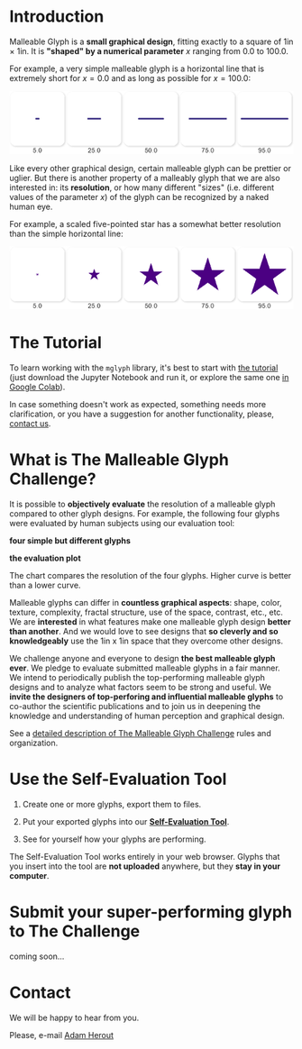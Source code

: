 # Introduction

Malleable Glyph is a **small graphical design**, fitting exactly to a square of 1in × 1in. It is **"shaped" by a numerical parameter** $x$ ranging from $0.0$ to $100.0$.

For example, a very simple malleable glyph is a horizontal line that is extremely short for $x=0.0$ and as long as possible for $x=100.0$:

![Horizontal Line](docs/images/simple-horizontal-line.png)

Like every other graphical design, certain malleable glyph can be prettier or uglier.  But there is another property of a malleably glyph that we are also interested in: its **resolution**, or how many different "sizes" (i.e. different values of the parameter $x$) of the glyph can be recognized by a naked human eye.

For example, a scaled five-pointed star has a somewhat better resolution than the simple horizontal line:

![Five-Pointed Star](docs/images/five-pointed-star.png)

# The Tutorial

To learn working with the `mglyph` library, it's best to start with [the tutorial](tutorials/mglyph&#32;tutorial.ipynb) (just download the Jupyter Notebook and run it, or explore the same one [in Google Colab](https://colab.research.google.com/drive/1eQmNN7cZu1zaxfHbRYQZ2t-C6E5R5P2W?usp=sharing)).

In case something doesn't work as expected, something needs more clarification, or you have a suggestion for another functionality, please, [contact us](https://www.fit.vut.cz/person/herout/).

# What is The Malleable Glyph Challenge?

It is possible to **objectively evaluate** the resolution of a malleable glyph compared to other glyph designs.  For example, the following four glyphs were evaluated by human subjects using our evaluation tool:

**four simple but different glyphs**

**the evaluation plot**

The chart compares the resolution of the four glyphs.  Higher curve is better than a lower curve.  

Malleable glyphs can differ in **countless graphical aspects**: shape, color, texture, complexity, fractal structure, use of the space, contrast, etc., etc.  We are **interested** in what features make one malleable glyph design **better than another**.  And we would love to see designs that **so cleverly and so knowledgeably** use the 1in x 1in space that they overcome other designs.

We challenge anyone and everyone to design **the best malleable glyph ever**.  We pledge to evaluate submitted malleable glyphs in a fair manner.  We intend to periodically publish the top-performing malleable glyph designs and to analyze what factors seem to be strong and useful.  We **invite the designers of top-perforing and influential malleable glyphs** to co-author the scientific publications and to join us in deepening the knowledge and understanding of human perception and graphical design.

See a [detailed description of The Malleable Glyph Challenge](docs/the-challenge.md) rules and organization.

# Use the Self-Evaluation Tool

1. Create one or more glyphs, export them to files. 

2. Put your exported glyphs into our **[Self-Evaluation Tool](https://tmgc.fit.vutbr.cz/self-eval/)**.

3. See for yourself how your glyphs are performing.

The Self-Evaluation Tool works entirely in your web browser. Glyphs that you insert into the tool are  **not uploaded** anywhere, but they **stay in your computer**.

# Submit your super-performing glyph to The Challenge

coming soon...

# Contact

We will be happy to hear from you.

Please, e-mail [Adam Herout](https://www.fit.vut.cz/person/herout/)
